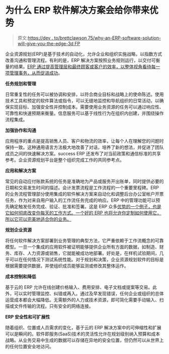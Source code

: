 # 为什么 ERP 软件解决方案会给你带来优势

> 原文:[https://dev . to/brettclawson 75/why-an-ERP-software-solution-will-give-you-the-edge-3d FP](https://dev.to/brettclawson75/why-an-erp-software-solution-will-give-you-the-edge-3dfp)

企业资源规划(ERP)是基于技术的自动化，允许企业和组织实施战略，以指数方式改善沟通和管理流程。有利的是，ERP 解决方案按照业务规则运行，以交付可衡量的结果。[ERP 通过提高管理层和最终顾客或客户的效率，以整体视角看待每一项管理事务，从而促进成功](https://www.webopedia.com/TERM/E/ERP.html)。

**任务规划和管理**

日常重复性的任务可以被协调和安排，以符合商业目标和战略上的使命陈述。使用技术工具和预定的软件算法或指令，可以无缝地监控和导航组织的日常活动，以确保实现目标、加强安全性并控制成本。需要使用业务资源的任务可以通过响应性、可靠性和快速预期来衡量。信息服务可以基于线性行为在组织内创建，并围绕操作流程集成。

**加强协作和沟通**

应用程序的重点是提高销售人员、客户和物流的效率，让每个人在理解您的问题时保持一致。这种通用语言方法极大地改善了对话，培养了新的想法，并促进了团队成员之间的快速解决方案。success ERP 还发布了对当前政策和通信标准的共享参考。企业资源规划平台是整个组织完成工作的共同参考点。

**应用和解决方案**

常见的自动应付账款系统的任务是准确地为产品或服务开出账单，同时提供必要的日期和交易发生时间的描述。会计发票流程是工作流程的一个重要里程碑。ERP 的业务流程管理部分使用集成的软件解决方案来自动化和调整后台办公室帐户开票任务，作为对来自用户输入的工作流任务完成的响应。ERP 中的管理功能可以预先确定触发任务完成、验证、批准和签署。这是 ERP 众多[优势的一个例子，也是它如何彻底改变你每天的工作方式。一个好的 ERP 也将允许你定制如何使用它，所以它可以完美地适合你的业务。](https://www.salesforce.com/products/cpq/resources/benefits-of-ERP/)

**规划企业资源**

将任何软件解决方案部署到业务管理的典型方法，它严重依赖于工作流概念的可靠模型。一旦一个集成的应用软件被证明能够提供企业所有方面的数据，如制造、财务、库存、人力资源或销售，它就能被成功地部署。好处是，在样机试验期间，几乎可以在任何情况下测试系统性能。对于规划和决策，企业资源规划软件的目标是根据需要提供数据，并使组织成员能够监测或修改其整体运作。

**成本控制和降低**

基于云的 ERP 允许在线创建价格输入、费用安排、电子文档或提案等交易。此外，可以实时管理监控、纠错或再入。通过及早发现错误，任何企业或组织的总体运营成本都会大幅降低。无需额外的人力或技术资源，即可简化需要手动输入、扫描或文件传输的流程。只有安全的网络连接。

**ERP 安全性和可扩展性**

随着组织、位置或人员需求的变化，基于云的 ERP 解决方案中的可伸缩性和扩展可以是瞬间的。软件即服务(SaaS)技术的灵活性允许在规划级别纳入预算和成本战略。从业务交易中生成的数据可以存储在异地的安全位置，但仍然可以从世界上的任何位置安全地访问。